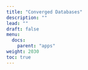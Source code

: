 ```yaml
---
title: "Converged Databases"
description: ""
lead: ""
draft: false
menu: 
  docs:
    parent: "apps"
weight: 2030
toc: true
---
```




